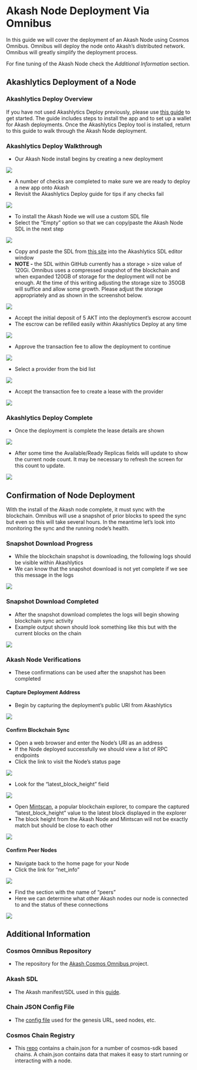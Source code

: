 # Akash Node Deployment Via Omnibus

In this guide we will cover the deployment of an Akash Node using Cosmos Omnibus. Omnibus will deploy the node onto Akash’s distributed network. Omnibus will greatly simplify the deployment process.

For fine tuning of the Akash Node check the _Additional Information_ section.

## Akashlytics Deployment of a Node

### Akashlytics Deploy Overview

If you have not used Akashlytics Deploy previously, please use [this guide](https://docs.akash.network/guides/deploy) to get started. The guide includes steps to install the app and to set up a wallet for Akash deployments. Once the Akashlytics Deploy tool is installed, return to this guide to walk through the Akash Node deployment.

### Akashlytics Deploy Walkthrough

* Our Akash Node install begins by creating a new deployment

![](<../.gitbook/assets/deploymentsHomeScreen (1).png>)

* A number of checks are completed to make sure we are ready to deploy a new app onto Akash
* Revisit the Akashlytics Deploy guide for tips if any checks fail

![](../.gitbook/assets/akashlyticsBaseVerify.png)

* To install the Akash Node we will use a custom SDL file
* Select the “Empty” option so that we can copy/paste the Akash Node SDL in the next step

![](../.gitbook/assets/manifestSelectInitial.png)

* Copy and paste the SDL from [this site](https://github.com/ovrclk/cosmos-omnibus/blob/master/akash/deploy.yml) into the Akashlytics SDL editor window
* **NOTE -** the SDL within GitHub currently has a storage > size value of 120Gi. Omnibus uses a compressed snapshot of the blockchain and when expanded 120GB of storage for the deployment will not be enough. At the time of this writing adjusting the storage size to 350GB will suffice and allow some growth. Please adjust the storage appropriately and as shown in the screenshot below.

![](../.gitbook/assets/sdlWithStorageAdjustment.png)

* Accept the initial deposit of 5 AKT into the deployment’s escrow account
* The escrow can be refilled easily within Akashlytics Deploy at any time

![](<../.gitbook/assets/acceptDeposit (1) (1) (1) (2).png>)

* Approve the transaction fee to allow the deployment to continue

![](<../.gitbook/assets/transactionFeeDeployAccept (1).png>)

* Select a provider from the bid list

![](<../.gitbook/assets/bidSelect (1).png>)

* Accept the transaction fee to create a lease with the provider

![](<../.gitbook/assets/bidTransactionFee (1).png>)

### Akashlytics Deploy Complete

* Once the deployment is complete the lease details are shown

![](<../.gitbook/assets/deploymentComplete (1) (1) (1) (2) (1).png>)

* After some time the Available/Ready Replicas fields will update to show the current node count. It may be necessary to refresh the screen for this count to update.

![](<../.gitbook/assets/deploymentCounts (1).png>)

## Confirmation of Node Deployment

With the install of the Akash node complete, it must sync with the blockchain. Omnibus will use a snapshot of prior blocks to speed the sync but even so this will take several hours. In the meantime let’s look into monitoring the sync and the running node’s health.

### Snapshot Download Progress

* While the blockchain snapshot is downloading, the following logs should be visible within Akashlytics
* We can know that the snapshot download is not yet complete if we see this message in the logs

![](<../.gitbook/assets/snapshotDownloading (1).png>)

### Snapshot Download Completed

* After the snapshot download completes the logs will begin showing blockchain sync activity
* Example output shown should look something like this but with the current blocks on the chain

![](<../.gitbook/assets/snapshotDownloadComplete (1).png>)

### Akash Node Verifications

* These confirmations can be used after the snapshot has been completed

#### Capture Deployment Address

* Begin by capturing the deployment’s public URI from Akashlytics

![](<../.gitbook/assets/nodeUIR (1).png>)

#### Confirm Blockchain Sync

* Open a web browser and enter the Node’s URI as an address
* If the Node deployed successfully we should view a list of RPC endpoints
* Click the link to visit the Node’s status page

![](<../.gitbook/assets/rpcStatusLink (1) (1) (1) (2) (2).png>)

* Look for the “latest\_block\_height” field

![](../.gitbook/assets/rpcStatusVerification.png)

* Open [Mintscan](https://www.mintscan.io/akash), a popular blockchain explorer, to compare the captured “latest\_block\_height” value to the latest block displayed in the explorer
* The block height from the Akash Node and Mintscan will not be exactly match but should be close to each other

![](<../.gitbook/assets/mintscanBlockHeight (1).png>)

#### Confirm Peer Nodes

* Navigate back to the home page for your Node
* Click the link for “net\_info”

![](<../.gitbook/assets/rpcNetInfoLink (1).png>)

* Find the section with the name of “peers”
* Here we can determine what other Akash nodes our node is connected to and the status of these connections

![](../.gitbook/assets/rpcNetInfoData.png)

## Additional Information

### Cosmos Omnibus Repository

* The repository for the [Akash Cosmos Omnibus ](https://github.com/ovrclk/cosmos-omnibus)project.

### Akash SDL

* The Akash manifest/SDL used in this [guide](https://github.com/ovrclk/cosmos-omnibus/blob/master/akash/deploy.yml).

### Chain JSON Config File

* The [config file](https://raw.githubusercontent.com/ovrclk/net/master/mainnet/meta.json) used for the genesis URL, seed nodes, etc.

### Cosmos Chain Registry

* This [repo](https://github.com/cosmos/chain-registry) contains a chain.json for a number of cosmos-sdk based chains. A chain.json contains data that makes it easy to start running or interacting with a node.
